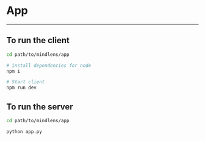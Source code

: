 # App
---

## To run the client

```bash
cd path/to/mindlens/app

# install dependencies for node
npm i

# Start client
npm run dev
```

## To run the server

```bash
cd path/to/mindlens/app

python app.py
```